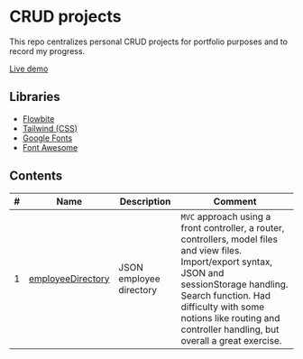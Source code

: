# CRUD projects

This repo centralizes personal CRUD projects for portfolio purposes and to record my progress.

[Live demo](https://sximenez.github.io/crudApps/)

## Libraries

- [Flowbite](https://flowbite.com/blocks/)
- [Tailwind (CSS)](https://tailwindcss.com/docs/preflight)
- [Google Fonts](https://fonts.google.com/)
- [Font Awesome](https://fontawesome.com/)

## Contents
| # | Name | Description | Comment |
| - | - | - | - |
| 1  | [employeeDirectory](https://sximenez.github.io/crudApps/employeeDirectory/index.html) | JSON employee directory | ```MVC``` approach using a front controller, a router, controllers, model files and view files. Import/export syntax, JSON and sessionStorage handling. Search function. Had difficulty with some notions like routing and controller handling, but overall a great exercise. |